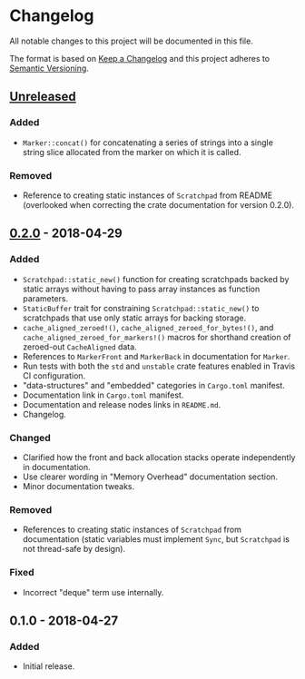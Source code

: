 # Changelog
All notable changes to this project will be documented in this file.

The format is based on [Keep a Changelog](http://keepachangelog.com/en/1.0.0/)
and this project adheres to [Semantic Versioning](http://semver.org/spec/v2.0.0.html).

## [Unreleased]
### Added
- `Marker::concat()` for concatenating a series of strings into a single
  string slice allocated from the marker on which it is called.

### Removed
- Reference to creating static instances of `Scratchpad` from README
  (overlooked when correcting the crate documentation for version 0.2.0).

## [0.2.0] - 2018-04-29
### Added
- `Scratchpad::static_new()` function for creating scratchpads backed by
  static arrays without having to pass array instances as function parameters.
- `StaticBuffer` trait for constraining `Scratchpad::static_new()` to
  scratchpads that use only static arrays for backing storage.
- `cache_aligned_zeroed!()`, `cache_aligned_zeroed_for_bytes!()`, and
  `cache_aligned_zeroed_for_markers!()` macros for shorthand creation of
  zeroed-out `CacheAligned` data.
- References to `MarkerFront` and `MarkerBack` in documentation for `Marker`.
- Run tests with both the `std` and `unstable` crate features enabled in
  Travis CI configuration.
- "data-structures" and "embedded" categories in `Cargo.toml` manifest.
- Documentation link in `Cargo.toml` manifest.
- Documentation and release nodes links in `README.md`.
- Changelog.

### Changed
- Clarified how the front and back allocation stacks operate independently in
  documentation.
- Use clearer wording in "Memory Overhead" documentation section.
- Minor documentation tweaks.

### Removed
- References to creating static instances of `Scratchpad` from documentation
  (static variables must implement `Sync`, but `Scratchpad` is not thread-safe
  by design).

### Fixed
- Incorrect "deque" term use internally.

## 0.1.0 - 2018-04-27
### Added
- Initial release.

[Unreleased]: https://github.com/okready/scratchpad/compare/0.2.0...HEAD
[0.2.0]: https://github.com/okready/scratchpad/compare/0.1.0...0.2.0
